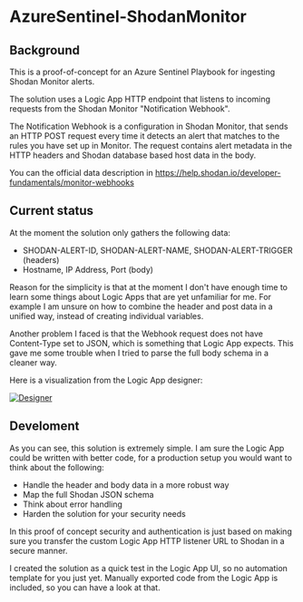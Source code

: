 # AzureSentinel-ShodanMonitor

## Background

This is a proof-of-concept for an Azure Sentinel Playbook for ingesting Shodan Monitor alerts.

The solution uses a Logic App HTTP endpoint that listens to incoming requests from the Shodan Monitor "Notification Webhook". 

The Notification Webhook is a configuration in Shodan Monitor, that sends an HTTP POST request every time it detects an alert that matches to the rules you have set up in Monitor. The request contains alert metadata in the HTTP headers and Shodan database based host data in the body.

You can the official data description in https://help.shodan.io/developer-fundamentals/monitor-webhooks


## Current status

At the moment the solution only gathers the following data:
* SHODAN-ALERT-ID, SHODAN-ALERT-NAME, SHODAN-ALERT-TRIGGER (headers)
* Hostname, IP Address, Port (body)

Reason for the simplicity is that at the moment I don't have enough time to learn some things about Logic Apps that are yet unfamiliar for me. For example I am unsure on how to combine the header and post data in a unified way, instead of creating individual variables. 

Another problem I faced is that the Webhook request does not have Content-Type set to JSON, which is something that Logic App expects. This gave me some trouble when I tried to parse the full body schema in a cleaner way.

Here is a visualization from the Logic App designer:

[![Designer](https://github.com/mikoiv/AzureSentinel-ShodanMonitor/blob/main/LogicApp_designer_view.png)](https://github.com/mikoiv/AzureSentinel-ShodanMonitor/blob/main/LogicApp_designer_view.png)

## Develoment

As you can see, this solution is extremely simple. I am sure the Logic App could be written with better code, for a production setup you would want to think about the following:
* Handle the header and body data in a more robust way
* Map the full Shodan JSON schema 
* Think about error handling
* Harden the solution for your security needs

In this proof of concept security and authentication is just based on making sure you transfer the custom Logic App HTTP listener URL to Shodan in a secure manner.

I created the solution as a quick test in the Logic App UI, so no automation template for you just yet. Manually exported code from the Logic App is included, so you can have a look at that.




